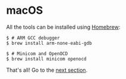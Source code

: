 # macOS

All the tools can be installed using [Homebrew]:

[Homebrew]: http://brew.sh/

``` console
$ # ARM GCC debugger
$ brew install arm-none-eabi-gdb

$ # Minicom and OpenOCD
$ brew install minicom openocd
```

That's all! Go to the [next section].

[next section]: verify.md
